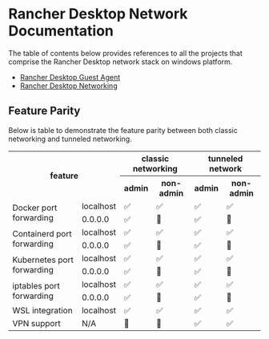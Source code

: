 
# Rancher Desktop Network Documentation

The table of contents below provides references to all the projects that comprise the Rancher Desktop network stack on windows platform.

- [Rancher Desktop Guest Agent](rancher-desktop-guest-agent.md)
- [Rancher Desktop Networking](rancher-desktop-networking.md)

## Feature Parity

Below is table to demonstrate the feature parity between both classic networking and tunneled networking.

<table>
<tr>
<th rowspan=2 colspan=2>feature</th>
<th colspan=2>classic networking</th>
<th colspan=2>tunneled network</th>
</tr>
<tr>
<th>admin</th>
<th>non-admin</th>
<th>admin</th>
<th>non-admin</th>
</tr>
<tr>
<td rowspan=2>Docker port forwarding</td>
<td>localhost</td>
<td>✅</td>
<td>✅</td>
<td>✅</td>
<td>✅</td>
</tr>
<tr>
<td>0.0.0.0</td>
<td>✅</td>
<td>🚫</td>
<td>✅</td>
<td>🚫</td>
</tr>
<tr>
<td rowspan=2>Containerd port forwarding</td>
<td>localhost</td>
<td>✅</td>
<td>✅</td>
<td>✅</td>
<td>✅</td>
</tr>
<tr>
<td>0.0.0.0</td>
<td>✅</td>
<td>🚫</td>
<td>✅</td>
<td>🚫</td>
</tr>
<tr>
<td rowspan=2>Kubernetes port forwarding</td>
<td>localhost</td>
<td>✅</td>
<td>✅</td>
<td>✅</td>
<td>✅</td>
</tr>
<tr>
<td>0.0.0.0</td>
<td>✅</td>
<td>🚫</td>
<td>✅</td>
<td>🚫</td>
</tr>
<tr>
<td rowspan=2>iptables port forwarding</td>
<td>localhost</td>
<td>✅</td>
<td>✅</td>
<td>✅</td>
<td>✅</td>
</tr>
<tr>
<td>0.0.0.0</td>
<td>✅</td>
<td>🚫</td>
<td>✅</td>
<td>🚫</td>
</tr>
<tr>
<td>WSL integration</td>
<td>localhost</td>
<td>✅</td>
<td>✅</td>
<td>✅</td>
<td>✅</td>
</tr>
<tr>
<td>VPN support</td>
<td>N/A</td>
<td>🚫</td>
<td>🚫</td>
<td>✅</td>
<td>✅</td>
</tr>
</table>